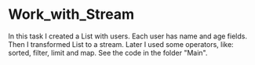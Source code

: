 # Work_with_Stream
In this task I created a List with users. Each user has name and age fields.
Then I transformed List to a stream. Later I used some operators, like: sorted, filter, limit and map.
See the code in the folder "Main".

